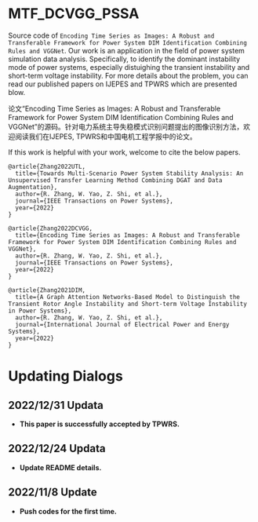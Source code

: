 # MTF_DCVGG_PSSA
Source code of ``Encoding Time Series as Images: A Robust and Transferable Framework for Power System DIM Identification Combining Rules and VGGNet``. Our work is an application in the field of power system simulation data analysis. Specifically, to identify the dominant instability mode of power systems, especially distuighing the transient instability and short-term voltage instability. For more details about the problem, you can read our published papers on IJEPES and TPWRS which are presented blow.

论文“Encoding Time Series as Images: A Robust and Transferable Framework for Power System DIM Identification Combining Rules and VGGNet”的源码。针对电力系统主导失稳模式识别问题提出的图像识别方法，欢迎阅读我们在IJEPES, TPWRS和中国电机工程学报中的论文。

If this work is helpful with your work, welcome to cite the below papers.
```
@article{Zhang2022UTL,
  title={Towards Multi-Scenario Power System Stability Analysis: An Unsupervised Transfer Learning Method Combining DGAT and Data Augmentation},
  author={R. Zhang, W. Yao, Z. Shi, et al.},
  journal={IEEE Transactions on Power Systems},
  year={2022}
}

@article{Zhang2022DCVGG,
  title={Encoding Time Series as Images: A Robust and Transferable Framework for Power System DIM Identification Combining Rules and VGGNet},
  author={R. Zhang, W. Yao, Z. Shi, et al.},
  journal={IEEE Transactions on Power Systems},
  year={2022}
}

@article{Zhang2021DIM,
  title={A Graph Attention Networks-Based Model to Distinguish the Transient Rotor Angle Instability and Short-term Voltage Instability in Power Systems},
  author={R. Zhang, W. Yao, Z. Shi, et al.},
  journal={International Journal of Electrical Power and Energy Systems},
  year={2022}
}
```
# 

# Updating Dialogs

## 2022/12/31 Updata
* __This paper is successfully accepted by TPWRS.__

## 2022/12/24 Updata
* __Update README details.__

## 2022/11/8 Update
* __Push codes for the first time.__

